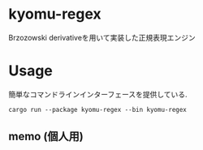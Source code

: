 # kyomu-regex
Brzozowski derivativeを用いて実装した正規表現エンジン

# Usage

簡単なコマンドラインインターフェースを提供している.
```shell
cargo run --package kyomu-regex --bin kyomu-regex
```

## memo (個人用)